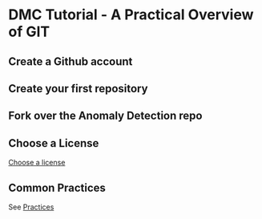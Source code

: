 # DMC Tutorial - A Practical Overview of GIT

## Create a Github account

## Create your first repository

## Fork over the Anomaly Detection repo 

## Choose a License

[Choose a license](https://choosealicense.com/)

## Common Practices

See [Practices](https://github.com/redhat-na-ssa/demo-ai-gitops-catalog/blob/main/docs/practices/index.md)
